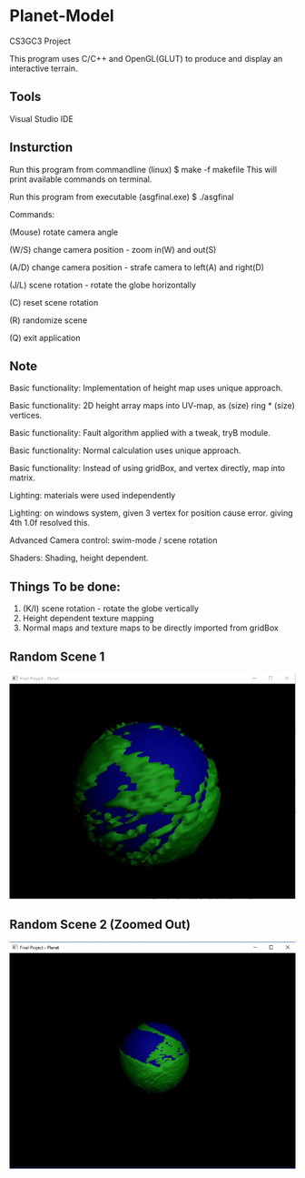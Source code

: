 # Planet-Model
CS3GC3 Project

This program uses C/C++ and OpenGL(GLUT) to produce and display an interactive terrain.

## Tools
Visual Studio IDE

## Insturction
Run this program from commandline (linux)
$ make -f makefile
This will print available commands on terminal.

Run this program from executable (asgfinal.exe)
$ ./asgfinal

Commands:

(Mouse) rotate camera angle

(W/S) change camera position - zoom in(W) and out(S)

(A/D) change camera position - strafe camera to left(A) and right(D) 

(J/L) scene rotation - rotate the globe horizontally

(C) reset scene rotation

(R) randomize scene

(Q) exit application

## Note
Basic functionality: Implementation of height map uses unique approach.

Basic functionality: 2D height array maps into UV-map, as (size) ring * (size) vertices.

Basic functionality: Fault algorithm applied with a tweak, tryB module.

Basic functionality: Normal calculation uses unique approach.

Basic functionality: Instead of using gridBox, and vertex directly, map into matrix.

Lighting: materials were used independently

Lighting: on windows system, given 3 vertex for position cause error. giving 4th 1.0f resolved this.

Advanced Camera control: swim-mode / scene rotation

Shaders: Shading, height dependent.

## Things To be done: 
1. (K/I) scene rotation - rotate the globe vertically
2. Height dependent texture mapping
3. Normal maps and texture maps to be directly imported from gridBox

## Random Scene 1
![alt text](https://github.com/Psharp1004/Planet-Model/blob/master/screenshot1.JPG)

## Random Scene 2 (Zoomed Out)
![alt text](https://github.com/Psharp1004/Planet-Model/blob/master/screenshot2.JPG)
